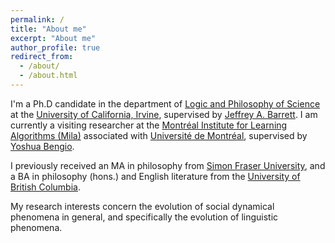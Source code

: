 ```yaml
---
permalink: /
title: "About me"
excerpt: "About me"
author_profile: true
redirect_from: 
  - /about/
  - /about.html
---
```


<p> I'm a Ph.D candidate in the department of <a href="https://www.lps.uci.edu">Logic and Philosophy of Science</a> at the <a href="https://uci.edu">University of California, Irvine</a>, supervised by <a href="http://faculty.sites.uci.edu/jeffreybarrett/">Jeffrey A. Barrett</a>. I am currently a visiting researcher at the <a href="https://mila.quebec/">Montréal Institute for Learning Algorithms (Mila)</a> associated with <a href="https://www.umontreal.ca/">Université de Montréal</a>, supervised by <a href="http://www.iro.umontreal.ca/~bengioy/yoshua_en/ ">Yoshua Bengio</a>.</p>

<p> I previously received an MA in philosophy from <a href='https://sfu.ca/'>Simon Fraser University</a>, and a BA in philosophy (hons.) and English literature from the <a href='https://ubc.ca/'>University of British Columbia</a>. </p>

<p> My research interests concern the evolution of social dynamical phenomena in general, and specifically the evolution of linguistic phenomena. </p>
